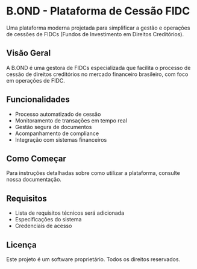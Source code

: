 # B.OND - Plataforma de Cessão FIDC

Uma plataforma moderna projetada para simplificar a gestão e operações de cessões de FIDCs (Fundos de Investimento em Direitos Creditórios).

## Visão Geral

A B.OND é uma gestora de FIDCs especializada que facilita o processo de cessão de direitos creditórios no mercado financeiro brasileiro, com foco em operações de FIDC.

## Funcionalidades

- Processo automatizado de cessão
- Monitoramento de transações em tempo real
- Gestão segura de documentos
- Acompanhamento de compliance
- Integração com sistemas financeiros

## Como Começar

Para instruções detalhadas sobre como utilizar a plataforma, consulte nossa documentação.

## Requisitos

- Lista de requisitos técnicos será adicionada
- Especificações do sistema
- Credenciais de acesso


## Licença

Este projeto é um software proprietário. Todos os direitos reservados.